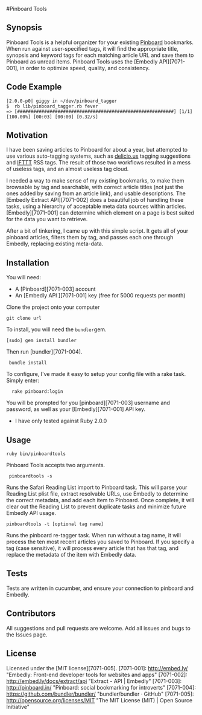 #Pinboard Tools

## Synopsis

Pinboard Tools is a helpful organizer for your existing [Pinboard](http://www.pinboard.in) bookmarks. When run against user-specified tags, it will find the appropriate title, synopsis and keyword tags for each matching article URL and save them to Pinboard as unread items. Pinboard Tools uses the [Embedly API][7071-001], in order to optimize speed, quality, and consistency. 

## Code Example

    |2.0.0-p0| giggy in ~/dev/pinboard_tagger    
    $  rb lib/pinboard_tagger.rb fever 
    => [##########################################################] [1/1] [100.00%] [00:03] [00:00] [0.32/s]


## Motivation

I have been saving articles to Pinboard for about a year, but attempted to use various auto-tagging systems, such as [delicio.us](http://delicio.us) tagging suggestions and [IFTTT](http://IFTTT.com) RSS tags. The result of those two workflows resulted in a mess of useless tags, and an almost useless tag cloud. 

I needed a way to make sense of my existing bookmarks, to make them browsable by tag and searchable, with correct article titles (not just the ones added by saving from an article link), and usable descriptions. The [Embedly Extract API][7071-002] does a beautiful job of handling these tasks, using a hierarchy of acceptable meta data sources within articles. [Embedly][7071-001] can determine which element on a page is best suited for the data you want to retrieve. 

After a bit of tinkering, I came up with this simple script. It gets all of your pinboard articles, filters them by tag, and passes each one through Embedly, replacing existing meta-data.

## Installation

You will need:

* A [Pinboard][7071-003] account
* An [Embedly API ][7071-001] key (free for 5000 requests per month)

Clone the project onto your computer

    git clone url

To install, you will need the `bundler`gem. 

    [sudo] gem install bundler
 
 Then run [bundler][7071-004]. 
 
     bundle install
     
  To configure, I've made it easy to setup your config file with a rake task. Simply enter:
  
      rake pinboard:login

You will be prompted for you [pinboard][7071-003] username and password, as well as your [Embedly][7071-001] API key. 
 
*  I have only tested against Ruby 2.0.0
  
    
  

## Usage

    ruby bin/pinboardtools
   
 Pinboard Tools accepts two arguments. 
 
     pinboardtools -s
Runs the Safari Reading List import to Pinboard task. This will parse your Reading List plist file, extract resolvable URLs, use Embedly to determine the correct metadata, and add each item to Pinboard. Once complete, it will clear out the Reading List to prevent duplicate tasks and minimize future Embedly API usage. 

    pinboardtools -t [optional tag name]
 Runs the pinboard re-tagger task. When run without a tag name, it will process the ten most recent articles you saved to Pinboard. If you specify a tag (case sensitive), it will process every article that has that tag, and replace the metadata of the item with Embedly data. 

## Tests

Tests are written in cucumber, and ensure your connection to pinboard and Embedly.

## Contributors

All suggestions and pull requests are welcome. Add all issues and bugs to the Issues page.

## License

Licensed under the [MIT license][7071-005]. 
[7071-001]: http://embed.ly/ "Embedly: Front-end developer tools for websites and apps"
[7071-002]: http://embed.ly/docs/extract/api "Extract - API | Embedly"
[7071-003]: http://pinboard.in/ "Pinboard: social bookmarking for introverts"
[7071-004]: https://github.com/bundler/bundler/ "bundler/bundler · GitHub"
[7071-005]: http://opensource.org/licenses/MIT "The MIT License (MIT) | Open Source Initiative"

